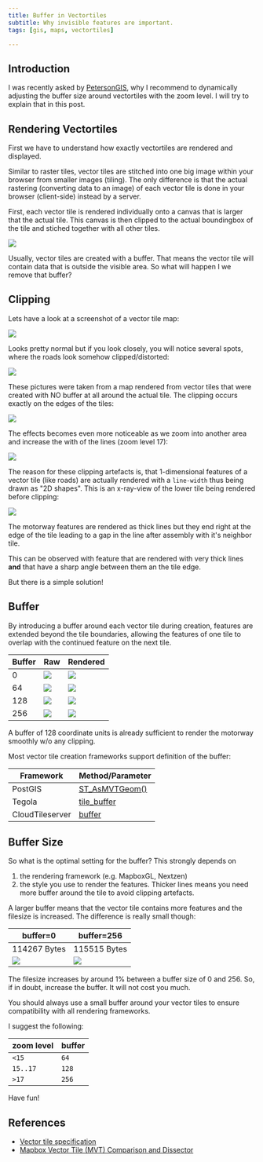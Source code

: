 ```yaml
---
title: Buffer in Vectortiles
subtitle: Why invisible features are important.
tags: [gis, maps, vectortiles]

---
```


## Introduction

I was recently asked by [PetersonGIS](https://petersongis.com/), why I recommend to dynamically adjusting the buffer size around vectortiles with the zoom level. I will try to explain that in this post.

## Rendering Vectortiles

First we have to understand how exactly vectortiles are rendered and displayed.

Similar to raster tiles, vector tiles are stitched into one big image within your browser from smaller images (tiling). The only difference is that the actual rastering (converting data to an image) of each vector tile is done in your browser (client-side) instead by a server.

First, each vector tile is rendered individually onto a canvas that is larger that the actual tile. This canvas is then clipped to the actual boundingbox of the tile and stiched together with all other tiles. 

![](/img/blog/Selection_150.png)

Usually, vector tiles are created with a buffer. That means the vector tile will contain data that is outside the visible area. So what will happen I we remove that buffer?

## Clipping

Lets have a look at a screenshot of a vector tile map:

![](/img/blog/Selection_145.png)

Looks pretty normal but if you look closely, you will notice several spots, where the roads look somehow clipped/distorted:

![](/img/blog/Selection_146.png)

These pictures were taken from a map rendered from vector tiles that were created with NO buffer at all around the actual tile. The clipping occurs exactly on the edges of the tiles:

![](/img/blog/Selection_147.png)

The effects becomes even more noticeable as we zoom into another area and increase the with of the lines (zoom level 17):

![](/img/blog/Selection_149.png)

The reason for these clipping artefacts is, that 1-dimensional features of a vector tile (like roads) are actually rendered with a `line-width` thus being drawn as "2D shapes". This is an x-ray-view of the lower tile being rendered before clipping:

![](/img/blog/Selection_151.png)

The motorway features are rendered as thick lines but they end right at the edge of the tile leading to a gap in the line after assembly with it's neighbor tile. 

This can be observed with feature that are rendered with very thick lines **and** that have a sharp angle between them an the tile edge.

But there is a simple solution!

## Buffer

By introducing a buffer around each vector tile during creation, features are extended beyond the tile boundaries, allowing the features of one tile to overlap with the continued feature on the next tile.

Buffer | Raw | Rendered
---|---|---
0 | ![](/img/blog/Selection_158.png) | ![](/img/blog/Selection_156.png)
64 | ![](/img/blog/Selection_153.png) | ![](/img/blog/Selection_155.png)
128 | ![](/img/blog/Selection_159.png) | ![](/img/blog/Selection_160.png)
256 | ![](/img/blog/Selection_161.png) | ![](/img/blog/Selection_162.png)

A buffer of 128 coordinate units is already sufficient to render the motorway smoothly w/o any clipping.

Most vector tile creation frameworks support definition of the buffer:

Framework | Method/Parameter
---|---
PostGIS | [ST_AsMVTGeom()](https://postgis.net/docs/manual-dev/ST_AsMVTGeom.html)
Tegola | [tile_buffer](https://tegola.io/documentation/configuration/#global)
CloudTileserver | [buffer](https://github.com/henrythasler/cloud-tileserver/wiki/Layer-Definition)

## Buffer Size

So what is the optimal setting for the buffer? This strongly depends on 
1. the rendering framework (e.g. MapboxGL, Nextzen) 
2. the style you use to render the features. Thicker lines means you need more buffer around the tile to avoid clipping artefacts.

A larger buffer means that the vector tile contains more features and the filesize is increased. The difference is really small though: 

buffer=0 | buffer=256 
---|---
114267 Bytes | 115515 Bytes
![](/img/blog/Selection_167.png) |![](/img/blog/Selection_165.png)

The filesize increases by around 1% between a buffer size of 0 and 256. So, if in doubt, increase the buffer. It will not cost you much.

You should always use a small buffer around your vector tiles to ensure compatibility with all rendering frameworks.

I suggest the following:

zoom level | buffer 
---|---
`<15` | `64`
`15..17` | `128`
`>17` | `256`

Have fun!

## References

- [Vector tile specification](https://docs.mapbox.com/vector-tiles/specification/)
- [Mapbox Vector Tile (MVT) Comparison and Dissector](https://observablehq.com/@henrythasler/mapbox-vector-tile-dissector)